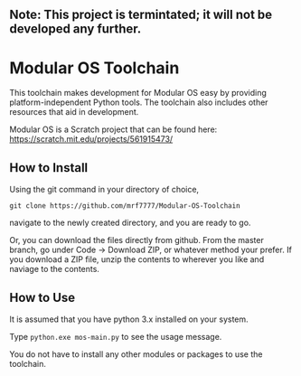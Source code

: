## Note: This project is termintated; it will not be developed any further.

# Modular OS Toolchain

This toolchain makes development for Modular OS easy by providing platform-independent Python tools. The toolchain also includes other resources that aid in development.

Modular OS is a Scratch project that can be found here: https://scratch.mit.edu/projects/561915473/

## How to Install

Using the git command in your directory of choice,
```
git clone https://github.com/mrf7777/Modular-OS-Toolchain
```
navigate to the newly created directory, and you are ready to go.

Or, you can download the files directly from github. From the master branch, go under Code -> Download ZIP, or whatever method your prefer. If you download a ZIP file, unzip the contents to wherever you like and naviage to the contents.

## How to Use

It is assumed that you have python 3.x installed on your system.

Type ``` python.exe mos-main.py ``` to see the usage message.

You do not have to install any other modules or packages to use the toolchain.
